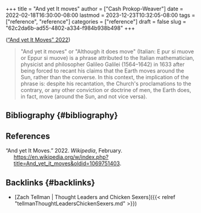 +++
title = "And yet It moves"
author = ["Cash Prokop-Weaver"]
date = 2022-02-18T16:30:00-08:00
lastmod = 2023-12-23T10:32:05-08:00
tags = ["reference", "reference"]
categories = ["reference"]
draft = false
slug = "62c2da6b-ad55-4802-a334-f984b938b498"
+++

(<a href="#citeproc_bib_item_1">“And yet It Moves” 2022</a>)

> "And yet it moves" or "Although it does move" (Italian: E pur si muove or Eppur si muove) is a phrase attributed to the Italian mathematician, physicist and philosopher Galileo Galilei (1564–1642) in 1633 after being forced to recant his claims that the Earth moves around the Sun, rather than the converse. In this context, the implication of the phrase is: despite his recantation, the Church's proclamations to the contrary, or any other conviction or doctrine of men, the Earth does, in fact, move (around the Sun, and not vice versa).


## Bibliography {#bibliography}

## References

<style>.csl-entry{text-indent: -1.5em; margin-left: 1.5em;}</style><div class="csl-bib-body">
  <div class="csl-entry"><a id="citeproc_bib_item_1"></a>“And yet It Moves.” 2022. <i>Wikipedia</i>, February. <a href="https://en.wikipedia.org/w/index.php?title=And_yet_it_moves&oldid=1069751403">https://en.wikipedia.org/w/index.php?title=And_yet_it_moves&#38;oldid=1069751403</a>.</div>
</div>



## Backlinks {#backlinks}

-   [Zach Tellman | Thought Leaders and Chicken Sexers]({{< relref "tellmanThoughtLeadersChickenSexers.md" >}})
